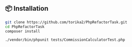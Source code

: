 
## 📦 Installation

```bash
git clone https://github.com/torika2/PhpRefactorTask.git
cd PhpRefactorTask 
composer install

./vendor/bin/phpunit tests/CommissionCalculatorTest.php
```
